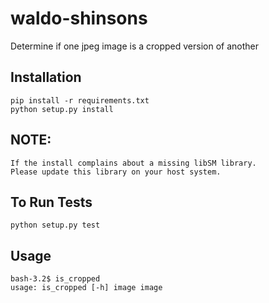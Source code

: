 # waldo-shinsons
Determine if one jpeg image is a cropped version of another

## Installation
```
pip install -r requirements.txt
python setup.py install
```

## NOTE:
    If the install complains about a missing libSM library.
    Please update this library on your host system. 

## To Run Tests

`python setup.py test`

## Usage
```
bash-3.2$ is_cropped
usage: is_cropped [-h] image image
```
